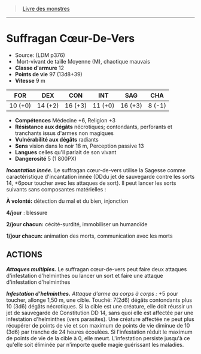 ﻿> [Livre des monstres](tome_of_beasts.md)

---

# Suffragan Cœur-De-Vers

- Source: (LDM p376)
-  Mort-vivant de taille Moyenne (M), chaotique mauvais
- **Classe d'armure** 12
- **Points de vie** 97 (13d8+39)
- **Vitesse** 9 m

|FOR|DEX|CON|INT|SAG|CHA|
|---|---|---|---|---|---|
|10 (+0)|14 (+2)|16 (+3)|11 (+0)|16 (+3)|8 (-1)|

- **Compétences** Médecine +6, Religion +3
- **Résistance aux dégâts** nécrotiques; contondants, perforants et tranchants issus d'armes non magiques
- **Vulnérabilité aux dégâts** radiants
- **Sens** vision dans le noir 18 m, Perception passive 13
- **Langues** celles qu'il parlait de son vivant
- **Dangerosité** 5 (1 800PX)

**_Incantation innée._** Le suffragan cœur-de-vers utilise la Sagesse comme caractéristique d'incantation innée (DDdu jet de sauvegarde contre les sorts 14, +6pour toucher avec les attaques de sort). Il peut lancer les sorts suivants sans composantes matérielles :

**À volonté:** détection du mal et du bien, injonction

**4/jour** : blessure

**2/jour chacun:** cécité-surdité, immobiliser un humanoïde

**1/jour chacun:** animation des morts, communication avec les morts

## ACTIONS

**_Attaques multiples._** Le suffragan cœur-de-vers peut faire deux attaques d'infestation d'helminthes ou lancer un sort et faire une attaque d'infestation d'helminthes

**_Infestation d'helminthes._** _Attaque d'arme au corps à corps :_ +5 pour toucher, allonge 1,50 m, une cible. Touché: 7(2d6) dégâts contondants plus 10 (3d6) dégâts nécrotiques. Si la cible est une créature, elle doit réussir un jet de sauvegarde de Constitution DD 14, sans quoi elle est affectée par une infestation d'helminthes (vers parasites). Une créature affectée ne peut plus récupérer de points de vie et son maximum de points de vie diminue de 10 (3d6) par tranche de 24 heures écoulées. Si l'infestation réduit le maximum de points de vie de la cible à 0, elle meurt. L'infestation persiste jusqu'à ce qu'elle soit éliminée par n'importe quelle magie guérissant les maladies.

